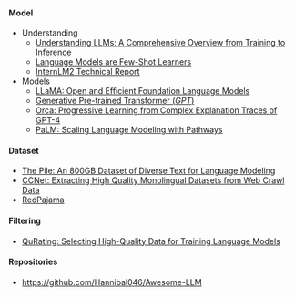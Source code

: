 #### Model
- Understanding
	- [Understanding LLMs: A Comprehensive Overview from Training to Inference](https://arxiv.org/pdf/2401.02038.pdf)
	- [Language Models are Few-Shot Learners](https://arxiv.org/pdf/2005.14165.pdf)
	- [InternLM2 Technical Report](https://arxiv.org/pdf/2403.17297.pdf)
- Models
	- [LLaMA: Open and Efficient Foundation Language Models](https://arxiv.org/pdf/2302.13971.pdf)
	- [Generative Pre-trained Transformer (_GPT_)](https://arxiv.org/abs/2305.10435)
	- [Orca: Progressive Learning from Complex Explanation Traces of GPT-4](https://arxiv.org/pdf/2306.02707.pdf)
	- [PaLM: Scaling Language Modeling with Pathways](https://arxiv.org/pdf/2204.02311.pdf)

#### Dataset
- [The Pile: An 800GB Dataset of Diverse Text for Language Modeling](https://arxiv.org/pdf/2101.00027.pdf)
- [CCNet: Extracting High Quality Monolingual Datasets from Web Crawl Data](https://arxiv.org/pdf/1911.00359.pdf)
- [RedPajama](https://www.together.ai/blog/redpajama-data-v2)

#### Filtering
- [QuRating: Selecting High-Quality Data for Training Language Models](https://arxiv.org/pdf/2402.09739.pdf)

#### Repositories
- https://github.com/Hannibal046/Awesome-LLM